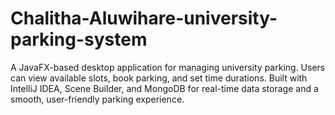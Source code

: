 # Chalitha-Aluwihare-university-parking-system
A JavaFX-based desktop application for managing university parking. Users can view available slots, book parking, and set time durations. Built with IntelliJ IDEA, Scene Builder, and MongoDB for real-time data storage and a smooth, user-friendly parking experience.
